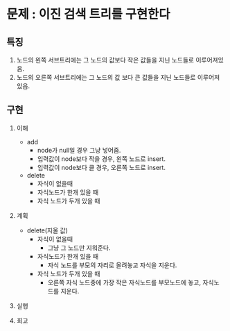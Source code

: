 # 문제 : 이진 검색 트리를 구현한다

## 특징

1. 노드의 왼쪽 서브트리에는 그 노드의 값보다 작은 값들을 지닌 노드들로 이루어져있음.
2. 노드의 오른쪽 서브트리에는 그 노드의 값 보다 큰 값들을 지닌 노드들로 이루어져있음.

## 구현

1. 이해
    - add
        - node가 null일 경우 그냥 넣어줌.
        - 입력값이 node보다 작을 경우, 왼쪽 노드로 insert.
        - 입력값이 node보다 클 경우, 오른쪽 노드로 insert.
    - delete
        - 자식이 없을때
        - 자식노드가 한개 있을 때
        - 자식 노드가 두개 있을 때
2. 계획
    - delete(지울 값)
        - 자식이 없을때
            - 그냥 그 노드만 지워준다.
        - 자식노드가 한개 있을 때
            - 자식 노드를 부모의 자리로 올려놓고 자식을 지운다.
        - 자식 노드가 두개 있을 때
            - 오른쪽 자식 노드중에 가장 작은 자식노드를 부모노드에 놓고, 자식노드를 지운다.

3. 실행
4. 회고
